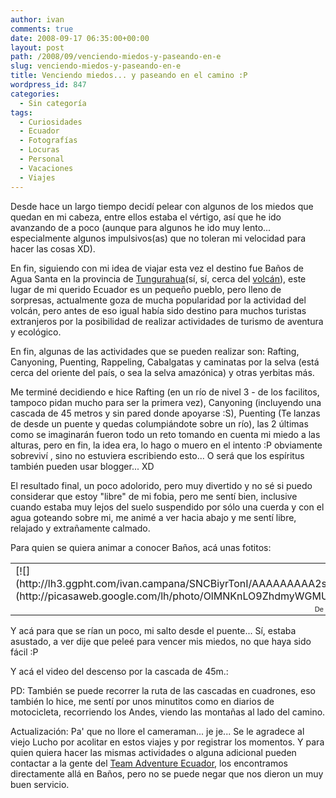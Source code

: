 ```yaml
---
author: ivan
comments: true
date: 2008-09-17 06:35:00+00:00
layout: post
path: /2008/09/venciendo-miedos-y-paseando-en-e
slug: venciendo-miedos-y-paseando-en-e
title: Venciendo miedos... y paseando en el camino :P
wordpress_id: 847
categories:
  - Sin categoría
tags:
  - Curiosidades
  - Ecuador
  - Fotografías
  - Locuras
  - Personal
  - Vacaciones
  - Viajes
---
```


Desde hace un largo tiempo decidí pelear con algunos de los miedos que quedan en mi cabeza, entre ellos estaba el vértigo, así que he ido avanzando de a poco (aunque para algunos he ido muy lento... especialmente algunos impulsivos(as) que no toleran mi velocidad para hacer las cosas XD).

En fin, siguiendo con mi idea de viajar esta vez el destino fue Baños de Agua Santa en la provincia de [Tungurahua](http://es.wikipedia.org/wiki/Tungurahua_%28provincia%29)(sí, sí, cerca del [volcán](http://es.wikipedia.org/wiki/Tungurahua_%28volc%C3%A1n%29)), este lugar de mi querido Ecuador es un pequeño pueblo, pero lleno de sorpresas, actualmente goza de mucha popularidad por la actividad del volcán, pero antes de eso igual había sido destino para muchos turistas extranjeros por la posibilidad de realizar actividades de turismo de aventura y ecológico.

En fin, algunas de las actividades que se pueden realizar son: Rafting, Canyoning, Puenting, Rappeling, Cabalgatas y caminatas por la selva (está cerca del oriente del país, o sea la selva amazónica) y otras yerbitas más.

Me terminé decidiendo e hice Rafting (en un río de nivel 3 - de los facilitos, tampoco pidan mucho para ser la primera vez), Canyoning (incluyendo una cascada de 45 metros y sin pared donde apoyarse :S), Puenting (Te lanzas de desde un puente y quedas columpiándote sobre un río), las 2 últimas como se imaginarán fueron todo un reto tomando en cuenta mi miedo a las alturas, pero en fin, la idea era, lo hago o muero en el intento :P obviamente sobreviví , sino no estuviera escribiendo esto... O será que los espíritus también pueden usar blogger... XD

El resultado final, un poco adolorido, pero muy divertido y no sé si puedo considerar que estoy "libre" de mi fobia, pero me sentí bien, inclusive cuando estaba muy lejos del suelo suspendido por sólo una cuerda y con el agua goteando sobre mi, me animé a ver hacia abajo y me sentí libre, relajado y extrañamente calmado.

Para quien se quiera animar a conocer Baños, acá unas fotitos:

<table style="width: auto;" ><tbody ><tr >
<td >[![](http://lh3.ggpht.com/ivan.campana/SNCBiyrTonI/AAAAAAAAA2s/RWzq0IbUloA/s400/dsc03517.jpg)](http://picasaweb.google.com/lh/photo/OlMNKnLO9ZhdmyWGMUJAkw)
</td></tr><tr >
<td style="font-family: arial,sans-serif; font-size: 11px; text-align: right;" >De [Baños](http://picasaweb.google.com/ivan.campana/BaOs)
</td></tr></tbody></table>

Y acá para que se rían un poco, mi salto desde el puente... Sí, estaba asustado, a ver dije que peleé para vencer mis miedos, no que haya sido fácil :P

Y acá el video del descenso por la cascada de 45m.:

PD: También se puede recorrer la ruta de las cascadas en cuadrones, eso también lo hice, me sentí por unos minutitos como en diarios de motocicleta, recorriendo los Andes, viendo las montañas al lado del camino.

Actualización: Pa' que no llore el cameraman... je je... Se le agradece al viejo Lucho por acolitar en estos viajes y por registrar los momentos. Y para quien quiera hacer las mismas actividades o alguna adicional pueden contactar a la gente del [Team Adventure Ecuador](http://www.teamecuador.com/), los encontramos directamente allá en Baños, pero no se puede negar que nos dieron un muy buen servicio.
